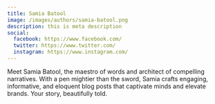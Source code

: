 ```yaml
---
title: Samia Batool
image: /images/authors/samia-batool.png
description: this is meta description
social:
  facebook: https://www.facebook.com/
  twitter: https://www.twitter.com/
  instagram: https://www.instagram.com/
---
```


Meet Samia Batool, the maestro of words and architect of compelling narratives. With a pen mightier than the sword, Samia crafts engaging, informative, and eloquent blog posts that captivate minds and elevate brands. Your story, beautifully told.
